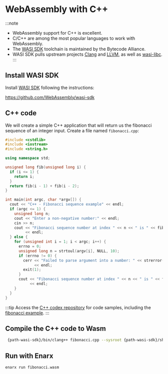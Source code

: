 # WebAssembly with C++

:::note
* WebAssembly support for C++ is excellent.
* C/C++ are among the most popular languages to work with WebAssembly.
* The [WASI SDK](https://github.com/WebAssembly/wasi-sdk/) toolchain is maintained by the Bytecode Alliance.
* WASI SDK pulls upstream projects [Clang](https://clang.llvm.org/) and [LLVM](https://llvm.org/), as well as [wasi-libc](https://github.com/WebAssembly/wasi-libc).  
:::

## Install WASI SDK

Install [WASI SDK](https://github.com/WebAssembly/wasi-sdk/) following the instructions:

https://github.com/WebAssembly/wasi-sdk

## C++ code

We will create a simple C++ application that will return us the fibonacci sequence of an integer input. Create a file named `fibonacci.cpp`:

```cpp
#include <cstdlib>
#include <iostream>
#include <string.h>

using namespace std;

unsigned long fib(unsigned long i) {
  if (i <= 1) {
    return i;
  }
  return fib(i - 1) + fib(i - 2);
}

int main(int argc, char *argv[]) {
  cout << "C++ - Fibonacci sequence example" << endl;
  if (argc <= 1) {
    unsigned long n;
    cout << "Enter a non-negative number:" << endl;
    cin >> n;
    cout << "Fibonacci sequence number at index " << n << " is " << fib(n)
         << endl;
  } else {
    for (unsigned int i = 1; i < argc; i++) {
      errno = 0;
      unsigned long n = strtoul(argv[i], NULL, 10);
      if (errno != 0) {
        cerr << "Failed to parse argument into a number: " << strerror(errno)
             << endl;
        exit(1);
      }
      cout << "Fibonacci sequence number at index " << n << " is " << fib(n)
           << endl;
    }
  }
}
```
:::tip
Access the [C++ codex repository](https://github.com/enarx/codex/tree/main/examples/c%2B%2B) for code samples, including the [fibonacci example](https://github.com/enarx/codex/tree/main/demos/fibonacci/c%2B%2B).
:::

## Compile the C++ code to Wasm

```bash
 {path-wasi-sdk}/bin/clang++ fibonacci.cpp --sysroot {path-wasi-sdk}/share/wasi-sysroot/ -o fibonacci.wasm
```

## Run with Enarx

```bash
enarx run fibonacci.wasm
```
